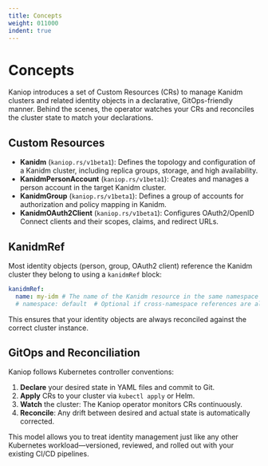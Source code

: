 ```yaml
---
title: Concepts
weight: 011000
indent: true
---
```


# Concepts

Kaniop introduces a set of Custom Resources (CRs) to manage Kanidm clusters and related identity
objects in a declarative, GitOps-friendly manner. Behind the scenes, the operator watches your CRs
and reconciles the cluster state to match your declarations.

## Custom Resources

- **Kanidm** (`kaniop.rs/v1beta1`): Defines the topology and configuration of a Kanidm cluster,
  including replica groups, storage, and high availability.
- **KanidmPersonAccount** (`kaniop.rs/v1beta1`): Creates and manages a person account in the target
  Kanidm cluster.
- **KanidmGroup** (`kaniop.rs/v1beta1`): Defines a group of accounts for authorization and policy
  mapping in Kanidm.
- **KanidmOAuth2Client** (`kaniop.rs/v1beta1`): Configures OAuth2/OpenID Connect clients and their
  scopes, claims, and redirect URLs.

## KanidmRef

Most identity objects (person, group, OAuth2 client) reference the Kanidm cluster they belong to
using a `kanidmRef` block:

```yaml
kanidmRef:
  name: my-idm # The name of the Kanidm resource in the same namespace
  # namespace: default  # Optional if cross-namespace references are allowed
```

This ensures that your identity objects are always reconciled against the correct cluster instance.

## GitOps and Reconciliation

Kaniop follows Kubernetes controller conventions:

1. **Declare** your desired state in YAML files and commit to Git.
2. **Apply** CRs to your cluster via `kubectl apply` or Helm.
3. **Watch** the cluster: The Kaniop operator monitors CRs continuously.
4. **Reconcile**: Any drift between desired and actual state is automatically corrected.

This model allows you to treat identity management just like any other Kubernetes
workload—versioned, reviewed, and rolled out with your existing CI/CD pipelines.
